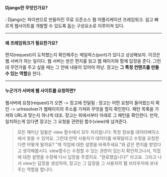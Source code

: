 #### Django란 무엇인가요?
: Django는 파이썬으로 만들어진 무료 오픈소스 웹 어플리케이션 프레임워크. 쉽고 빠르게 웹사이트를 개발할 수 있도록 돕는 구성요소로 이루어져 있다.

---

#### 왜 프레임워크가 필요한가요?
편지(request)이 도착했는지 확인해주는 메일박스(port)가 있다고 상상해보자. 이것은 웹 서버가 하는 일이다. 웹 서버는 받은 편지를 읽고 웹 페이지와 함께 답장을 준다. 그런데 무언가를 주고 싶을 때는 그 안에 내용이 있어야 하낟. 장고는 **그 특정 컨텐츠를 만들 수 있는 역할**을 한다.

---
#### 누군가가 서버에 웹 사이트를 요청하면?
웹서버에 요청(request)가 오면
-> 장고에 전달됨 : 장고는 어떤 요청이 들어왔는지 확인
-> urlresolver가 웹페이지의 주소를 가져와 무엇을 할지 확인한다. 패턴 목록을 가져와 URL과 맞는지 하나씩 대조. 장고는 위에서부터 아래로 그 패턴을 확인한다.
만약, 일치하는게 있다면 장고는 그 요청을 관련된
함수(view)에 넘겨준다.

> 모든 재미난 일들은 view 함수에서 모두 처리됩니다: 특정 정보를 데이터베이스에서 찾을 수 있어요. 그런데 만약 사용자가 데이터를 바꿔달라고 수정을 요청한다면 어떻게 될까요? "제 직업에 대한 설명을 바꿔주세요."와 같은 편지를 받았다고 생각해봅시다. view함수는 수정할 수 있는 권한이 있는지 확인하고나서, 직업에 대한 설명을 수정해 다시 답장을 주겠지요. "완료했습니다!" 라고요. 그리고 나서 view는 답장을 생성하여, 장고는 그 답장을 그 사용자의 웹 브라우저에 보내주는 역할을 합니다.
